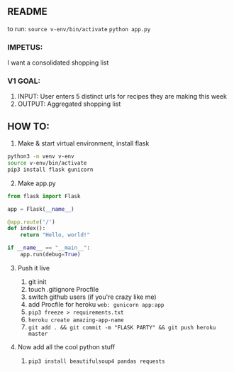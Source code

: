 ## README

to run: 
`source v-env/bin/activate`
`python app.py`

### IMPETUS:
I want a consolidated shopping list

### V1 GOAL:

1. INPUT: User enters 5 distinct urls for recipes they are making this week
2. OUTPUT: Aggregated shopping list


## HOW TO:


1. Make & start virtual environment, install flask

```bash
python3 -m venv v-env
source v-env/bin/activate
pip3 install flask gunicorn
```

2. Make app.py

``` python
from flask import Flask

app = Flask(__name__)

@app.route('/')
def index():
    return "Hello, world!"

if __name__ == "__main__":
    app.run(debug=True)
```

3. Push it live
   1. git init
   2. touch .gitignore Procfile
   3. switch github users (if you're crazy like me)
   4. add Procfile for heroku `web: gunicorn app:app`
   5. `pip3 freeze > requirements.txt`
   6. `heroku create amazing-app-name`
   7. `git add . && git commit -m "FLASK PARTY" && git push heroku master`


4. Now add all the cool python stuff
   1. `pip3 install beautifulsoup4 pandas requests`